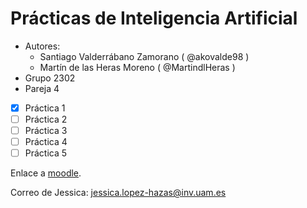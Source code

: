 # Prácticas de Inteligencia Artificial

  * Autores:
      - Santiago Valderrábano Zamorano ( @akovalde98 )
      - Martín de las Heras Moreno ( @MartindlHeras )
  * Grupo 2302
  * Pareja 4

  - [x] Práctica 1
  - [ ] Práctica 2
  - [ ] Práctica 3
  - [ ] Práctica 4
  - [ ] Práctica 5

  Enlace a [moodle](https://moodle.uam.es/course/view.php?id=62174).

  Correo de Jessica: jessica.lopez-hazas@inv.uam.es
